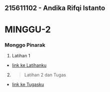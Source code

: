 ## 215611102 - Andika Rifqi Istanto

# MINGGU-2
### Monggo Pinarak 

1. Latihan 1
* [link ke Latihanku ](https://github.com/andikarifki/teknologi-cloud1/blob/master/MINGGU-2/rangkuman-saas.md)

2. > Latihan 2 dan Tugas
*  [link ke Tugasku ](https://github.com/andikarifki/teknologi-cloud1/blob/master/MINGGU-2/layanan-saas.md)
